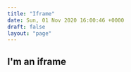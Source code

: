 ```yaml
---
title: "Iframe"
date: Sun, 01 Nov 2020 16:00:46 +0000
draft: false
layout: "page"
---
```


## I'm an iframe

<script>
  console.log('coming from the iframe');
  console.log(`the document referrer is ${document.referrer}`);
  document.cookie = "c_is_for=cookies; max-age=1209600; path=/;";

  var getCookie = function (name) {
    var value = "; " + document.cookie;
    var parts = value.split("; " + name + "=");
    if (parts.length == 2) return parts.pop().split(";").shift();
  };

// Example
var cookieVal = getCookie('c_is_for'); // returns "turkey"
console.log(cookieVal);
  </script>
